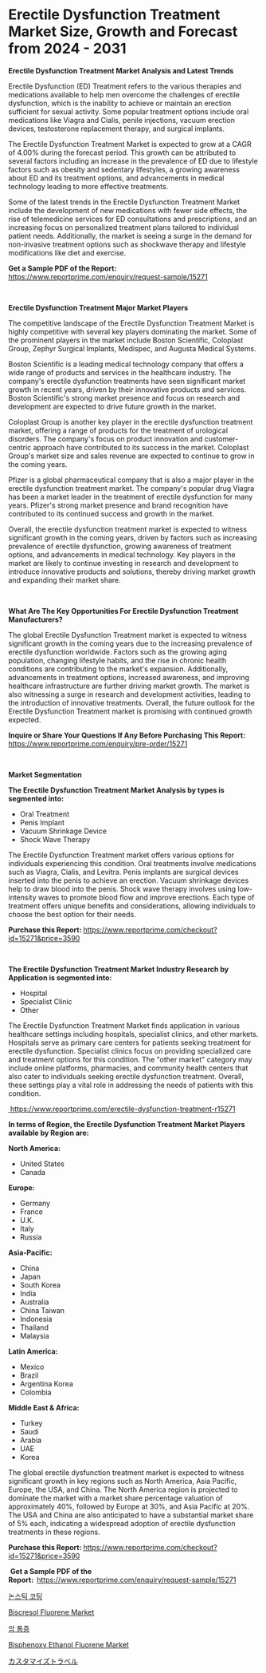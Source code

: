 <p><h1>Erectile Dysfunction Treatment Market Size, Growth and Forecast from 2024 - 2031</h1></p><p><strong>Erectile Dysfunction Treatment Market Analysis and Latest Trends</strong></p>
<p><p>Erectile Dysfunction (ED) Treatment refers to the various therapies and medications available to help men overcome the challenges of erectile dysfunction, which is the inability to achieve or maintain an erection sufficient for sexual activity. Some popular treatment options include oral medications like Viagra and Cialis, penile injections, vacuum erection devices, testosterone replacement therapy, and surgical implants.</p><p>The Erectile Dysfunction Treatment Market is expected to grow at a CAGR of 4.00% during the forecast period. This growth can be attributed to several factors including an increase in the prevalence of ED due to lifestyle factors such as obesity and sedentary lifestyles, a growing awareness about ED and its treatment options, and advancements in medical technology leading to more effective treatments.</p><p>Some of the latest trends in the Erectile Dysfunction Treatment Market include the development of new medications with fewer side effects, the rise of telemedicine services for ED consultations and prescriptions, and an increasing focus on personalized treatment plans tailored to individual patient needs. Additionally, the market is seeing a surge in the demand for non-invasive treatment options such as shockwave therapy and lifestyle modifications like diet and exercise.</p></p>
<p><strong>Get a Sample PDF of the Report:&nbsp;</strong> <a href="https://www.reportprime.com/enquiry/request-sample/15271">https://www.reportprime.com/enquiry/request-sample/15271</a></p>
<p>&nbsp;</p>
<p><strong>Erectile Dysfunction Treatment Major Market Players</strong></p>
<p><p>The competitive landscape of the Erectile Dysfunction Treatment Market is highly competitive with several key players dominating the market. Some of the prominent players in the market include Boston Scientific, Coloplast Group, Zephyr Surgical Implants, Medispec, and Augusta Medical Systems.</p><p>Boston Scientific is a leading medical technology company that offers a wide range of products and services in the healthcare industry. The company's erectile dysfunction treatments have seen significant market growth in recent years, driven by their innovative products and services. Boston Scientific's strong market presence and focus on research and development are expected to drive future growth in the market.</p><p>Coloplast Group is another key player in the erectile dysfunction treatment market, offering a range of products for the treatment of urological disorders. The company's focus on product innovation and customer-centric approach have contributed to its success in the market. Coloplast Group's market size and sales revenue are expected to continue to grow in the coming years.</p><p>Pfizer is a global pharmaceutical company that is also a major player in the erectile dysfunction treatment market. The company's popular drug Viagra has been a market leader in the treatment of erectile dysfunction for many years. Pfizer's strong market presence and brand recognition have contributed to its continued success and growth in the market.</p><p>Overall, the erectile dysfunction treatment market is expected to witness significant growth in the coming years, driven by factors such as increasing prevalence of erectile dysfunction, growing awareness of treatment options, and advancements in medical technology. Key players in the market are likely to continue investing in research and development to introduce innovative products and solutions, thereby driving market growth and expanding their market share.</p></p>
<p>&nbsp;</p>
<p><strong>What Are The Key Opportunities For Erectile Dysfunction Treatment Manufacturers?</strong></p>
<p><p>The global Erectile Dysfunction Treatment market is expected to witness significant growth in the coming years due to the increasing prevalence of erectile dysfunction worldwide. Factors such as the growing aging population, changing lifestyle habits, and the rise in chronic health conditions are contributing to the market's expansion. Additionally, advancements in treatment options, increased awareness, and improving healthcare infrastructure are further driving market growth. The market is also witnessing a surge in research and development activities, leading to the introduction of innovative treatments. Overall, the future outlook for the Erectile Dysfunction Treatment market is promising with continued growth expected.</p></p>
<p><strong>Inquire or Share Your Questions If Any Before Purchasing This Report:</strong> <a href="https://www.reportprime.com/enquiry/pre-order/15271">https://www.reportprime.com/enquiry/pre-order/15271</a></p>
<p>&nbsp;</p>
<p><strong>Market Segmentation</strong></p>
<p><strong>The Erectile Dysfunction Treatment Market Analysis by types is segmented into:</strong></p>
<p><ul><li>Oral Treatment</li><li>Penis Implant</li><li>Vacuum Shrinkage Device</li><li>Shock Wave Therapy</li></ul></p>
<p><p>The Erectile Dysfunction Treatment market offers various options for individuals experiencing this condition. Oral treatments involve medications such as Viagra, Cialis, and Levitra. Penis implants are surgical devices inserted into the penis to achieve an erection. Vacuum shrinkage devices help to draw blood into the penis. Shock wave therapy involves using low-intensity waves to promote blood flow and improve erections. Each type of treatment offers unique benefits and considerations, allowing individuals to choose the best option for their needs.</p></p>
<p><strong>Purchase this Report:&nbsp;</strong><a href="https://www.reportprime.com/checkout?id=15271&price=3590">https://www.reportprime.com/checkout?id=15271&price=3590</a></p>
<p>&nbsp;</p>
<p><strong>The Erectile Dysfunction Treatment Market Industry Research by Application is segmented into:</strong></p>
<p><ul><li>Hospital</li><li>Specialist Clinic</li><li>Other</li></ul></p>
<p><p>The Erectile Dysfunction Treatment Market finds application in various healthcare settings including hospitals, specialist clinics, and other markets. Hospitals serve as primary care centers for patients seeking treatment for erectile dysfunction. Specialist clinics focus on providing specialized care and treatment options for this condition. The "other market" category may include online platforms, pharmacies, and community health centers that also cater to individuals seeking erectile dysfunction treatment. Overall, these settings play a vital role in addressing the needs of patients with this condition.</p></p>
<p><a href="https://www.reportprime.com/erectile-dysfunction-treatment-r15271">&nbsp;https://www.reportprime.com/erectile-dysfunction-treatment-r15271</a></p>
<p><strong>In terms of Region, the Erectile Dysfunction Treatment Market Players available by Region are:</strong></p>
<p>
    <p> <strong> North America: </strong>
        <ul>
            <li>United States</li>
            <li>Canada</li>
        </ul>
        </p> 
    <p> <strong> Europe: </strong>
        <ul>
            <li>Germany</li>
            <li>France</li>
            <li>U.K.</li>
            <li>Italy</li>
            <li>Russia</li>
        </ul>
        </p> 
    <p> <strong> Asia-Pacific: </strong>
        <ul>
            <li>China</li>
            <li>Japan</li>
            <li>South Korea</li>
            <li>India</li>
            <li>Australia</li>
            <li>China Taiwan</li>
            <li>Indonesia</li>
            <li>Thailand</li>
            <li>Malaysia</li>
        </ul>
        </p> 
    <p> <strong> Latin America: </strong>
        <ul>
            <li>Mexico</li>
            <li>Brazil</li>
            <li>Argentina Korea</li>
            <li>Colombia</li>
        </ul>
        </p> 
    <p> <strong> Middle East & Africa: </strong>
        <ul>
            <li>Turkey</li>
            <li>Saudi</li>
            <li>Arabia</li>
            <li>UAE</li>
            <li>Korea</li>
        </ul>
    </p>
    </p>
<p><p>The global erectile dysfunction treatment market is expected to witness significant growth in key regions such as North America, Asia Pacific, Europe, the USA, and China. The North America region is projected to dominate the market with a market share percentage valuation of approximately 40%, followed by Europe at 30%, and Asia Pacific at 20%. The USA and China are also anticipated to have a substantial market share of 5% each, indicating a widespread adoption of erectile dysfunction treatments in these regions.</p></p>
<p><strong>Purchase this Report: </strong><a href="https://www.reportprime.com/checkout?id=15271&price=3590">https://www.reportprime.com/checkout?id=15271&price=3590</a></p>
<p>&nbsp;<strong>Get a Sample PDF of the Report:&nbsp;&nbsp;</strong><a href="https://www.reportprime.com/enquiry/request-sample/15271">https://www.reportprime.com/enquiry/request-sample/15271</a></p>
<p><strong></strong></p>
<p><p><a href="https://medium.com/@kasandrarempel/%EB%B9%84%EC%B0%A9%EC%9A%A9-%EC%BD%94%ED%8C%85-%EC%8B%9C%EC%9E%A5-2031%EB%85%84%EA%B9%8C%EC%A7%80%EC%9D%98-%ED%8A%B8%EB%A0%8C%EB%93%9C-%EC%98%88%EC%B8%A1-%EB%B0%8F-%EA%B2%BD%EC%9F%81-%EB%B6%84%EC%84%9D-2bba9b180187">논스틱 코팅</a></p><p><a href="https://www.linkedin.com/pulse/biscresol-fluorene-market-size-growth-outlook-from-2024-2031-2q8pe?trackingId=LBbZjkGff7L%2Bimj8dvVVMw%3D%3D">Biscresol Fluorene Market</a></p><p><a href="https://github.com/laholand/Market-Research-Report-List-3/blob/main/982811923473.md">암 통증</a></p><p><a href="https://www.linkedin.com/pulse/bisphenoxy-ethanol-fluorene-market-insights-players-forecast-zaqhe?trackingId=Wajg2bibds8vdIqoA9uSCQ%3D%3D">Bisphenoxy Ethanol Fluorene Market</a></p><p><a href="https://medium.com/@trevawiszk20231/%E3%82%AB%E3%82%B9%E3%82%BF%E3%83%9E%E3%82%A4%E3%82%BA%E3%81%95%E3%82%8C%E3%81%9F%E6%97%85%E8%A1%8C%E5%B8%82%E5%A0%B4%E5%88%86%E6%9E%90-%E3%81%9D%E3%81%AEcagr-%E5%B8%82%E5%A0%B4%E3%82%BB%E3%82%B0%E3%83%A1%E3%83%B3%E3%83%86%E3%83%BC%E3%82%B7%E3%83%A7%E3%83%B3-%E3%81%8A%E3%82%88%E3%81%B3%E5%9B%BD%E9%9A%9B%E7%94%A3%E6%A5%AD%E6%A6%82%E8%A6%81-cdb2fabb6ba7">カスタマイズトラベル</a></p></p>